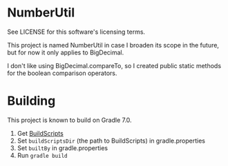 NumberUtil
==========

See LICENSE for this software's licensing terms.

This project is named NumberUtil in case I broaden its scope in the future, but for now it only applies to BigDecimal.

I don't like using BigDecimal.compareTo, so I created public static methods for the boolean comparison operators.


# Building

This project is known to build on Gradle 7.0.

1.  Get [BuildScripts](https://github.com/kloverde/BuildScripts)
3.  Set `buildScriptsDir` (the path to BuildScripts) in gradle.properties
4.  Set `builtBy` in gradle.properties
5.  Run `gradle build`
